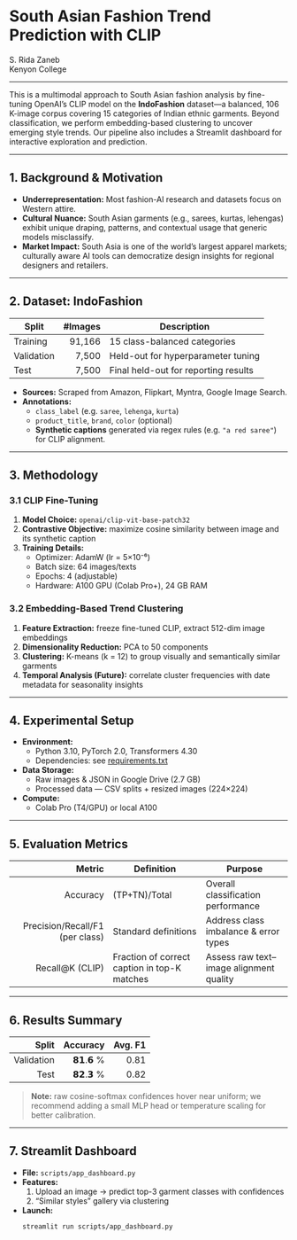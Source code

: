 # South Asian Fashion Trend Prediction with CLIP

S. Rida Zaneb  
Kenyon College  

---



This is a multimodal approach to South Asian fashion analysis by fine-tuning OpenAI’s CLIP model on the **IndoFashion** dataset—a balanced, 106 K-image corpus covering 15 categories of Indian ethnic garments. Beyond classification, we perform embedding-based clustering to uncover emerging style trends. Our pipeline also includes a Streamlit dashboard for interactive exploration and prediction.

---

## 1. Background & Motivation

- **Underrepresentation:** Most fashion-AI research and datasets focus on Western attire.  
- **Cultural Nuance:** South Asian garments (e.g., sarees, kurtas, lehengas) exhibit unique draping, patterns, and contextual usage that generic models misclassify.  
- **Market Impact:** South Asia is one of the world’s largest apparel markets; culturally aware AI tools can democratize design insights for regional designers and retailers.

---

## 2. Dataset: IndoFashion

| Split       | #Images | Description                                     |
|-------------|--------:|-------------------------------------------------|
| Training    |  91,166 | 15 class-balanced categories                    |
| Validation  |   7,500 | Held-out for hyperparameter tuning              |
| Test        |   7,500 | Final held-out for reporting results            |

- **Sources:** Scraped from Amazon, Flipkart, Myntra, Google Image Search.  
- **Annotations:**  
  - `class_label` (e.g. `saree`, `lehenga`, `kurta`)  
  - `product_title`, `brand`, `color` (optional)  
  - **Synthetic captions** generated via regex rules (e.g. `"a red saree"`) for CLIP alignment.

---

## 3. Methodology

### 3.1 CLIP Fine-Tuning

1. **Model Choice:** `openai/clip-vit-base-patch32`  
2. **Contrastive Objective:** maximize cosine similarity between image and its synthetic caption  
3. **Training Details:**  
   - Optimizer: AdamW (lr = 5×10⁻⁶)  
   - Batch size: 64 images/texts  
   - Epochs: 4 (adjustable)  
   - Hardware: A100 GPU (Colab Pro+), 24 GB RAM

### 3.2 Embedding-Based Trend Clustering

1. **Feature Extraction:** freeze fine-tuned CLIP, extract 512-dim image embeddings  
2. **Dimensionality Reduction:** PCA to 50 components  
3. **Clustering:** K-means (k = 12) to group visually and semantically similar garments  
4. **Temporal Analysis (Future):** correlate cluster frequencies with date metadata for seasonality insights

---

## 4. Experimental Setup

- **Environment:**  
  - Python 3.10, PyTorch 2.0, Transformers 4.30  
  - Dependencies: see [requirements.txt](./requirements.txt)  
- **Data Storage:**  
  - Raw images & JSON in Google Drive (2.7 GB)  
  - Processed data — CSV splits + resized images (224×224)  
- **Compute:**  
  - Colab Pro (T4/GPU) or local A100

---

## 5. Evaluation Metrics

| Metric         | Definition                                      | Purpose                                  |
|---------------:|-------------------------------------------------|------------------------------------------|
| Accuracy       | (TP+TN)/Total                                   | Overall classification performance       |
| Precision/Recall/F1 (per class) | Standard definitions                     | Address class imbalance & error types    |
| Recall@K (CLIP)     | Fraction of correct caption in top-K matches | Assess raw text–image alignment quality  |

---

## 6. Results Summary

| Split       | Accuracy | Avg. F1  |
|------------:|---------:|---------:|
| Validation  |   𝟴𝟭.𝟲 % |  0.81    |
| Test        |   𝟴𝟮.𝟯 % |  0.82    |

> **Note:** raw cosine-softmax confidences hover near uniform; we recommend adding a small MLP head or temperature scaling for better calibration.

---

## 7. Streamlit Dashboard

- **File:** `scripts/app_dashboard.py`  
- **Features:**  
  1. Upload an image → predict top-3 garment classes with confidences  
  2. “Similar styles” gallery via clustering  
- **Launch:**  
  ```bash
  streamlit run scripts/app_dashboard.py
